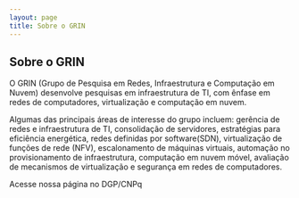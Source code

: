```yaml
---
layout: page
title: Sobre o GRIN
---
```

## Sobre o GRIN
O GRIN (Grupo de Pesquisa em Redes, Infraestrutura e Computação em Nuvem) desenvolve pesquisas em infraestrutura de TI, com ênfase em redes de computadores, virtualização e computação em nuvem. 

Algumas das principais áreas de interesse do grupo incluem: gerência de redes e infraestrutura de TI, consolidação de servidores, estratégias para eficiência energética, redes definidas por software(SDN), 
virtualização de funções de rede (NFV), escalonamento de máquinas virtuais, automação no provisionamento de infraestrutura, computação em nuvem móvel, avaliação de mecanismos de virtualização e segurança em redes de computadores.

Acesse nossa página no DGP/CNPq
